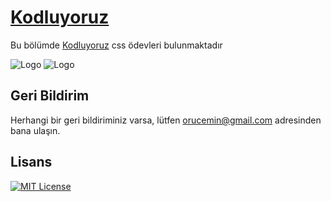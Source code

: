 # [Kodluyoruz](https://kodluyoruz.org/)

Bu bölümde [Kodluyoruz](https://kodluyoruz.org/) css ödevleri bulunmaktadır


![Logo](https://kodluyoruz.org/wp-content/uploads/2022/05/kodluyoruz_yatay_slogan-300x35.png)
![Logo](https://app.patika.dev/staticFiles/newPatikaLogo.svg)

    
## Geri Bildirim

Herhangi bir geri bildiriminiz varsa, lütfen orucemin@gmail.com adresinden bana ulaşın.

  
## Lisans
[![MIT License](https://img.shields.io/badge/License-MIT-green.svg)](https://choosealicense.com/licenses/mit/)


